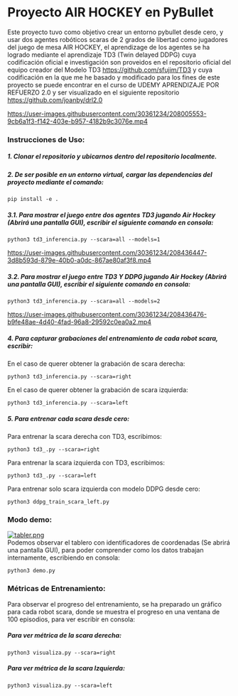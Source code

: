 # Proyecto AIR HOCKEY en PyBullet

Este proyecto tuvo como objetivo crear un entorno pybullet desde cero, y usar dos agentes robóticos scaras de 2 grados de libertad como jugadores del juego de mesa AIR HOCKEY, el aprendizage de los agentes se ha logrado mediante el aprendizaje TD3 (Twin delayed DDPG) cuya codificación oficial e investigación son proveidos en el repositorio oficial del equipo creador del Modelo TD3 https://github.com/sfujim/TD3 y cuya codificación en la que me he basado y modificado para los fines de este proyecto se puede encontrar en el curso de UDEMY APRENDIZAJE POR REFUERZO 2.0 y ser visualizado en el siguiente repositorio https://github.com/joanby/drl2.0



https://user-images.githubusercontent.com/30361234/208005553-9cb6a1f3-f142-403e-b957-4182b9c3076e.mp4



### Instrucciones de Uso:

##### 1. Clonar el repositorio y ubicarnos dentro del repositorio localmente.  
##### 2. De ser posible en un entorno virtual, cargar las dependencias del proyecto mediante el comando:
~~~
pip install -e .
~~~
##### 3.1. Para mostrar el juego entre dos agentes TD3 jugando Air Hockey (Abrirá una pantalla GUI), escribir el siguiente comando en consola:  
~~~
python3 td3_inferencia.py --scara=all --models=1
~~~


https://user-images.githubusercontent.com/30361234/208436447-3d8b593d-879e-40b0-a0dc-867ae80af3f8.mp4



##### 3.2. Para mostrar el juego entre TD3 Y DDPG jugando Air Hockey (Abrirá una pantalla GUI), escribir el siguiente comando en consola:  
~~~
python3 td3_inferencia.py --scara=all --models=2
~~~

https://user-images.githubusercontent.com/30361234/208436476-b9fe48ae-4d40-4fad-96a8-29592c0ea0a2.mp4


##### 4. Para capturar grabaciones del entrenamiento de cada robot scara, escribir:  
En el caso de querer obtener la grabación de scara derecha:  
~~~
python3 td3_inferencia.py --scara=right  
~~~
En el caso de querer obtener la grabación de scara izquierda:  
~~~
python3 td3_inferencia.py --scara=left  
~~~
##### 5. Para entrenar cada scara desde cero:  
Para entrenar la scara derecha con TD3, escribimos:  
~~~
python3 td3_.py --scara=right  
~~~
Para entrenar la scara izquierda con TD3, escribimos:  
~~~
python3 td3_.py --scara=left  
~~~
Para entrenar solo scara izquierda con modelo DDPG desde cero:  
~~~
python3 ddpg_train_scara_left.py
~~~

### Modo demo:
[![tabler.png](https://i.postimg.cc/Gh6N9PVm/tabler.png)](https://postimg.cc/8jBw0vT2)  
Podemos observar el tablero con identificadores de coordenadas (Se abrirá una pantalla GUI), para poder comprender como los datos trabajan internamente, escribiendo en consola:
~~~
python3 demo.py 
~~~


### Métricas de Entrenamiento:
Para observar el progreso del entrenamiento, se ha preparado un gráfico para cada robot scara, donde se muestra el progreso en una ventana de 100 episodios, para ver escribir en consola:
##### Para ver métrica de la scara derecha:
~~~
python3 visualiza.py --scara=right
~~~
##### Para ver métrica de la scara Izquierda:
~~~
python3 visualiza.py --scara=left
~~~
